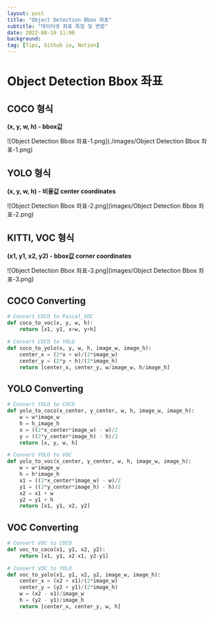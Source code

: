 ```yaml
---
layout: post
title: "Object Detection Bbox 좌표"
subtitle: "데이터셋 좌표 특징 및 변환"
date: 2022-08-16 11:00
background: 
tag: [Tips, Github io, Notion]
---
```


# Object Detection Bbox 좌표

## COCO 형식

**(x, y, w, h) - bbox값**

![Object Detection Bbox 좌표-1.png](./images/Object Detection Bbox 좌표-1.png)

## YOLO 형식

**(x, y, w, h) - 비율값
center coordinates**

![Object Detection Bbox 좌표-2.png](images/Object Detection Bbox 좌표-2.png)

## KITTI, VOC 형식

**(x1, y1, x2, y2) - bbox값
corner coordinates**

![Object Detection Bbox 좌표-3.png](images/Object Detection Bbox 좌표-3.png)

## COCO **Converting**

```python
# Convert COCO to Pascal_VOC
def coco_to_voc(x, y, w, h):
	return [x1, y1, x+w, y+h]

# Convert COCO to YOLO
def coco_to_yolo(x, y, w, h, image_w, image_h):
	center_x = (2*x + w)/(2*image_w)
	center_y = (2*y + h)/(2*image_h)
	return [center_x, center_y, w/image_w, h/image_h]
```

## YOLO Converting

```python
# Convert YOLO to COCO
def yolo_to_coco(x_center, y_center, w, h, image_w, image_h):
	w = w*image_w
	h = h_image_h
	x = ((2*x_center*image_w) - w)/2
	y = ((2*y_center*image_h) - h)/2
	return [x, y, w, h]

# Convert YOLO to VOC
def yolo_to_voc(x_center, y_center, w, h, image_w, image_h):
	w = w*image_w
	h = h*image_h
	x1 = ((2*x_center*image_w) - w)/2
	y1 = ((2*y_center*image_h) - h)/2
	x2 = x1 + w
	y2 = y1 + h
	return [x1, y1, x2, y2]
```

## VOC Converting

```python
# Convert VOC to COCO
def voc_to_coco(x1, y1, x2, y2):
	return [x1, y1, x2-x1, y2-y1]

# Convert VOC to YOLO
def voc_to_yolo(x1, y1, x2, y2, image_w, image_h):
	center_x = (x2 + x1)/(2*image_w)
	center_y = (y2 + y1)/(2*image_h)
	w = (x2 - x1)/image_w
	h = (y2 - y1)/image_h
	return [center_x, center_y, w, h]
```
